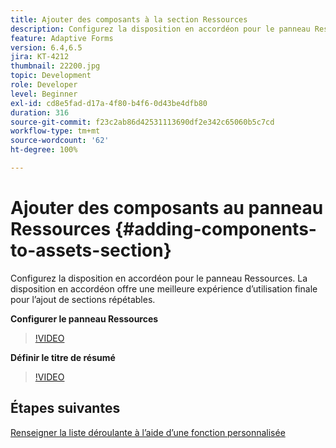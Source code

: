 ```yaml
---
title: Ajouter des composants à la section Ressources
description: Configurez la disposition en accordéon pour le panneau Ressources. La disposition en accordéon offre une meilleure expérience d’utilisation finale pour l’ajout de sections répétables.
feature: Adaptive Forms
version: 6.4,6.5
jira: KT-4212
thumbnail: 22200.jpg
topic: Development
role: Developer
level: Beginner
exl-id: cd8e5fad-d17a-4f80-b4f6-0d43be4dfb80
duration: 316
source-git-commit: f23c2ab86d42531113690df2e342c65060b5c7cd
workflow-type: tm+mt
source-wordcount: '62'
ht-degree: 100%

---
```


# Ajouter des composants au panneau Ressources {#adding-components-to-assets-section}

Configurez la disposition en accordéon pour le panneau Ressources. La disposition en accordéon offre une meilleure expérience d’utilisation finale pour l’ajout de sections répétables.

**Configurer le panneau Ressources**

>[!VIDEO](https://video.tv.adobe.com/v/22200?quality=12&learn=on)

**Définir le titre de résumé**
>[!VIDEO](https://video.tv.adobe.com/v/28387?quality=12&learn=on)

## Étapes suivantes

[Renseigner la liste déroulante à l’aide d’une fonction personnalisée](./using-custom-functions-and-code-editor.md)
